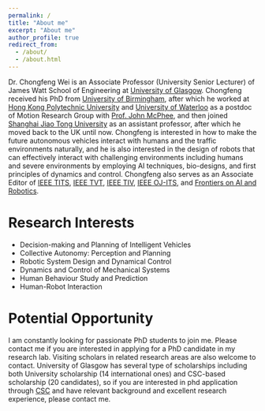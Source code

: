 ```yaml
---
permalink: /
title: "About me"
excerpt: "About me"
author_profile: true
redirect_from: 
  - /about/
  - /about.html
---
```


Dr. Chongfeng Wei is an Associate Professor (University Senior Lecturer) of James Watt School of Engineering at [University of Glasgow](https://www.gla.ac.uk/). Chongfeng received his PhD from [University of Birmingham](https://www.birmingham.ac.uk/), after which he worked at [Hong Kong Polytechnic University](https://www.polyu.edu.hk/) and [University of Waterloo](https://uwaterloo.ca/) as a postdoc of Motion Research Group with [Prof. John McPhee](https://uwaterloo.ca/motion-research-group/mcphee), and then joined [Shanghai Jiao Tong University](https://en.sjtu.edu.cn/) as an assistant professor, after which he moved back to the UK until now. Chongfeng is interested in how to make the future autonomous vehicles interact with humans and the traffic environments naturally, and he is also interested in the design of robots that can effectively interact with challenging environments including humans and severe environments by employing AI techniques, bio-designs, and first principles of dynamics and control. Chongfeng also serves as an Associate Editor of [IEEE TITS](https://ieeexplore.ieee.org/xpl/RecentIssue.jsp?punumber=6979), [IEEE TVT](https://ieeexplore.ieee.org/xpl/RecentIssue.jsp?punumber=25), [IEEE TIV](https://ieeexplore.ieee.org/xpl/RecentIssue.jsp?punumber=7274857), [IEEE OJ-ITS](https://ieee-itss.org/pub/oj-its/), and [Frontiers on AI and Robotics](https://www.frontiersin.org/journals/robotics-and-ai).


# Research Interests
- Decision-making and Planning of Intelligent Vehicles
- Collective Autonomy: Perception and Planning
- Robotic System Design and Dynamical Control
- Dynamics and Control of Mechanical Systems
- Human Behaviour Study and Prediction
- Human-Robot Interaction


# Potential Opportunity
I am constantly looking for passionate PhD students to join me. Please contact me if you are interested in applying for a PhD candidate in my research lab. Visiting scholars in related research areas are also welcome to contact. University of Glasgow has several type of scholarships including both University scholarship (14 international ones) and CSC-based scholarship (20 candidates), so if you are interested in phd application through [CSC](https://www.csc.edu.cn/) and have relevant background and excellent research experience, please contact me.





